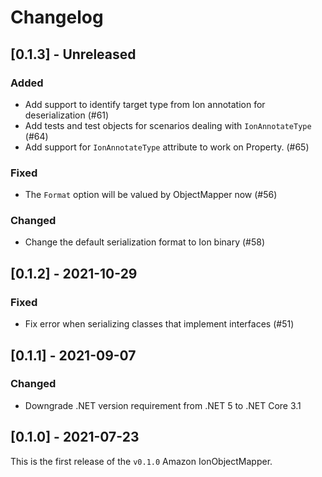 # Changelog

## [0.1.3] - Unreleased

### Added
- Add support to identify target type from Ion annotation for deserialization (#61)
- Add tests and test objects for scenarios dealing with `IonAnnotateType` (#64)
- Add support for `IonAnnotateType` attribute to work on Property. (#65)

### Fixed
- The `Format` option will be valued by ObjectMapper now (#56)

### Changed
- Change the default serialization format to Ion binary (#58)

## [0.1.2] - 2021-10-29

### Fixed

- Fix error when serializing classes that implement interfaces (#51)

## [0.1.1] - 2021-09-07

### Changed

- Downgrade .NET version requirement from .NET 5 to .NET Core 3.1

## [0.1.0] - 2021-07-23

This is the first release of the `v0.1.0` Amazon IonObjectMapper.